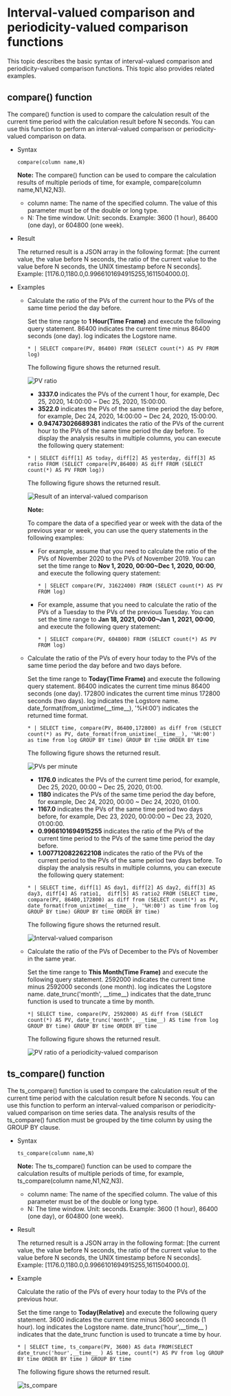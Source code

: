 # Interval-valued comparison and periodicity-valued comparison functions

This topic describes the basic syntax of interval-valued comparison and periodicity-valued comparison functions. This topic also provides related examples.

## compare\(\) function

The compare\(\) function is used to compare the calculation result of the current time period with the calculation result before N seconds. You can use this function to perform an interval-valued comparison or periodicity-valued comparison on data.

-   Syntax

    ```
    compare(column name,N)
    ```

    **Note:** The compare\(\) function can be used to compare the calculation results of multiple periods of time, for example, compare\(column name,N1,N2,N3\).

    -   column name: The name of the specified column. The value of this parameter must be of the double or long type.
    -   N: The time window. Unit: seconds. Example: 3600 \(1 hour\), 86400 \(one day\), or 604800 \(one week\).
-   Result

    The returned result is a JSON array in the following format: \[the current value, the value before N seconds, the ratio of the current value to the value before N seconds, the UNIX timestamp before N seconds\]. Example: \[1176.0,1180.0,0.9966101694915255,1611504000.0\].

-   Examples
    -   Calculate the ratio of the PVs of the current hour to the PVs of the same time period the day before.

        Set the time range to **1 Hour\(Time Frame\)** and execute the following query statement. 86400 indicates the current time minus 86400 seconds \(one day\). log indicates the Logstore name.

        ```
        * | SELECT compare(PV, 86400) FROM (SELECT count(*) AS PV FROM log)
        ```

        The following figure shows the returned result.

        ![PV ratio](https://static-aliyun-doc.oss-accelerate.aliyuncs.com/assets/img/en-US/2129537161/p230658.png)

        -   **3337.0** indicates the PVs of the current 1 hour, for example, Dec 25, 2020, 14:00:00 ~ Dec 25, 2020, 15:00:00.
        -   **3522.0** indicates the PVs of the same time period the day before, for example, Dec 24, 2020, 14:00:00 ~ Dec 24, 2020, 15:00:00.
        -   **0.947473026689381** indicates the ratio of the PVs of the current hour to the PVs of the same time period the day before.
        To display the analysis results in multiple columns, you can execute the following query statement:

        ```
        * | SELECT diff[1] AS today, diff[2] AS yesterday, diff[3] AS ratio FROM (SELECT compare(PV,86400) AS diff FROM (SELECT count(*) AS PV FROM log))
        ```

        The following figure shows the returned result.

        ![Result of an interval-valued comparison](https://static-aliyun-doc.oss-accelerate.aliyuncs.com/assets/img/en-US/3129537161/p231804.png)

        **Note:**

        To compare the data of a specified year or week with the data of the previous year or week, you can use the query statements in the following examples:

        -   For example, assume that you need to calculate the ratio of the PVs of November 2020 to the PVs of November 2019. You can set the time range to **Nov 1, 2020, 00:00~Dec 1, 2020, 00:00**, and execute the following query statement:

            ```
            * | SELECT compare(PV, 31622400) FROM (SELECT count(*) AS PV FROM log)
            ```

        -   For example, assume that you need to calculate the ratio of the PVs of a Tuesday to the PVs of the previous Tuesday. You can set the time range to **Jan 18, 2021, 00:00~Jan 1, 2021, 00:00**, and execute the following query statement:

            ```
            * | SELECT compare(PV, 604800) FROM (SELECT count(*) AS PV FROM log)
            ```

    -   Calculate the ratio of the PVs of every hour today to the PVs of the same time period the day before and two days before.

        Set the time range to **Today\(Time Frame\)** and execute the following query statement. 86400 indicates the current time minus 86400 seconds \(one day\). 172800 indicates the current time minus 172800 seconds \(two days\). log indicates the Logstore name. date\_format\(from\_unixtime\(\_\_time\_\_\), '%H:00'\) indicates the returned time format.

        ```
        * | SELECT time, compare(PV, 86400,172800) as diff from (SELECT count(*) as PV, date_format(from_unixtime(__time__), '%H:00') as time from log GROUP BY time) GROUP BY time ORDER BY time
        ```

        The following figure shows the returned result.

        ![PVs per minute](https://static-aliyun-doc.oss-accelerate.aliyuncs.com/assets/img/en-US/3129537161/p230798.png)

        -   **1176.0** indicates the PVs of the current time period, for example, Dec 25, 2020, 00:00 ~ Dec 25, 2020, 01:00.
        -   **1180** indicates the PVs of the same time period the day before, for example, Dec 24, 2020, 00:00 ~ Dec 24, 2020, 01:00.
        -   **1167.0** indicates the PVs of the same time period two days before, for example, Dec 23, 2020, 00:00:00 ~ Dec 23, 2020, 01:00:00.
        -   **0.9966101694915255** indicates the ratio of the PVs of the current time period to the PVs of the same time period the day before.
        -   **1.0077120822622108** indicates the ratio of the PVs of the current period to the PVs of the same period two days before.
        To display the analysis results in multiple columns, you can execute the following query statement:

        ```
        * | SELECT time, diff[1] AS day1, diff[2] AS day2, diff[3] AS day3, diff[4] AS ratio1,  diff[5] AS ratio2 FROM (SELECT time, compare(PV, 86400,172800) as diff from (SELECT count(*) as PV, date_format(from_unixtime(__time__), '%H:00') as time from log GROUP BY time) GROUP BY time ORDER BY time)
        ```

        The following figure shows the returned result.

        ![Interval-valued comparison](https://static-aliyun-doc.oss-accelerate.aliyuncs.com/assets/img/en-US/3129537161/p232220.png)

    -   Calculate the ratio of the PVs of December to the PVs of November in the same year.

        Set the time range to **This Month\(Time Frame\)** and execute the following query statement. 2592000 indicates the current time minus 2592000 seconds \(one month\). log indicates the Logstore name. date\_trunc\('month', \_\_time\_\_\) indicates that the date\_trunc function is used to truncate a time by month.

        ```
        *| SELECT time, compare(PV, 2592000) AS diff from (SELECT count(*) AS PV, date_trunc('month', __time__) AS time from log GROUP BY time) GROUP BY time ORDER BY time
        ```

        The following figure shows the returned result.

        ![PV ratio of a periodicity-valued comparison](https://static-aliyun-doc.oss-accelerate.aliyuncs.com/assets/img/en-US/3129537161/p232952.png)


## ts\_compare\(\) function

The ts\_compare\(\) function is used to compare the calculation result of the current time period with the calculation result before N seconds. You can use this function to perform an interval-valued comparison or periodicity-valued comparison on time series data. The analysis results of the ts\_compare\(\) function must be grouped by the time column by using the GROUP BY clause.

-   Syntax

    ```
    ts_compare(column name,N)
    ```

    **Note:** The ts\_compare\(\) function can be used to compare the calculation results of multiple periods of time, for example, ts\_compare\(column name,N1,N2,N3\).

    -   column name: The name of the specified column. The value of this parameter must be of the double or long type.
    -   N: The time window. Unit: seconds. Example: 3600 \(1 hour\), 86400 \(one day\), or 604800 \(one week\).
-   Result

    The returned result is a JSON array in the following format: \[the current value, the value before N seconds, the ratio of the current value to the value before N seconds, the UNIX timestamp before N seconds\]. Example: \[1176.0,1180.0,0.9966101694915255,1611504000.0\].

-   Example

    Calculate the ratio of the PVs of every hour today to the PVs of the previous hour.

    Set the time range to **Today\(Relative\)** and execute the following query statement. 3600 indicates the current time minus 3600 seconds \(1 hour\). log indicates the Logstore name. date\_trunc\('hour',\_\_time\_\_ \) indicates that the date\_trunc function is used to truncate a time by hour.

    ```
    * | SELECT time, ts_compare(PV, 3600) AS data FROM(SELECT date_trunc('hour',__time__ ) AS time, count(*) AS PV from log GROUP BY time ORDER BY time ) GROUP BY time
    ```

    The following figure shows the returned result.

    ![ts_compare](https://static-aliyun-doc.oss-accelerate.aliyuncs.com/assets/img/en-US/3129537161/p232314.png)


